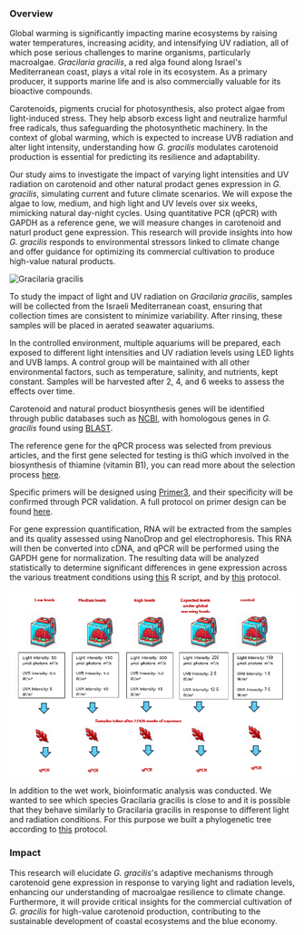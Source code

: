 ### Overview

Global warming is significantly impacting marine ecosystems by raising water temperatures, increasing acidity, and intensifying UV radiation, all of which pose serious challenges to marine organisms, particularly macroalgae. *Gracilaria gracilis*, a red alga found along Israel's Mediterranean coast, plays a vital role in its ecosystem. As a primary producer, it supports marine life and is also commercially valuable for its bioactive compounds.

Carotenoids, pigments crucial for photosynthesis, also protect algae from light-induced stress. They help absorb excess light and neutralize harmful free radicals, thus safeguarding the photosynthetic machinery. In the context of global warming, which is expected to increase UVB radiation and alter light intensity, understanding how *G. gracilis* modulates carotenoid production is essential for predicting its resilience and adaptability.

Our study aims to investigate the impact of varying light intensities and UV radiation on carotenoid and other natural prodact genes expression in *G. gracilis*, simulating current and future climate scenarios. We will expose the algae to low, medium, and high light and UV levels over six weeks, mimicking natural day-night cycles. Using quantitative PCR (qPCR) with GAPDH as a reference gene, we will measure changes in carotenoid and naturl product gene expression. This research will provide insights into how *G. gracilis* responds to environmental stressors linked to climate change and offer guidance for optimizing its commercial cultivation to produce high-value natural products.

![Gracilaria gracilis](https://github.com/user-attachments/assets/076e778c-cb40-4473-8d23-fb6a8798b6c2)


To study the impact of light and UV radiation on *Gracilaria gracilis*, samples will be collected from the Israeli Mediterranean coast, ensuring that collection times are consistent to minimize variability. After rinsing, these samples will be placed in aerated seawater aquariums. 

In the controlled environment, multiple aquariums will be prepared, each exposed to different light intensities and UV radiation levels using LED lights and UVB lamps. A control group will be maintained with all other environmental factors, such as temperature, salinity, and nutrients, kept constant. Samples will be harvested after 2, 4, and 6 weeks to assess the effects over time.

Carotenoid and natural product biosynthesis genes will be identified through public databases such as [NCBI](https://www.ncbi.nlm.nih.gov/), with homologous genes in *G. gracilis* found using [BLAST](https://blast.ncbi.nlm.nih.gov/Blast.cgi).

The reference gene for the qPCR process was selected from previous articles, and the first gene selected for testing is thiG which involved in the biosynthesis of thiamine (vitamin B1), you can read more about the selection process [here](https://github.com/OfekRainish/Impact-of-Light-and-Radiation-on-Carotenoid-Gene-Expression-in-the-Red-Alga-Gracilaria-gracilis/blob/main/posts/2024-07-10-Primer%20selection%20for%20qPCR%20Experiment%20-%20class.md).

Specific primers will be designed using [Primer3](https://primer3.ut.ee/), and their specificity will be confirmed through PCR validation. A full protocol on primer design can be found [here](https://github.com/OfekRainish/Impact-of-Light-and-Radiation-on-Carotenoid-Gene-Expression-in-the-Red-Alga-Gracilaria-gracilis/blob/main/posts/2024-07-04-Primer%20Design%20-%20class.md).

For gene expression quantification, RNA will be extracted from the samples and its quality assessed using NanoDrop and gel electrophoresis. This RNA will then be converted into cDNA, and qPCR will be performed using the GAPDH gene for normalization. The resulting data will be analyzed statistically to determine significant differences in gene expression across the various treatment conditions using [this](https://github.com/OfekRainish/Impact-of-Light-and-Radiation-on-Carotenoid-Gene-Expression-in-the-Red-Alga-Gracilaria-gracilis/blob/main/scripts/R%20script%20ggplot.r) R script, and by [this](https://github.com/OfekRainish/Impact-of-Light-and-Radiation-on-Carotenoid-Gene-Expression-in-the-Red-Alga-Gracilaria-gracilis/blob/main/posts/2024-07-05-Protocol%20for%20Analyzing%20qPCR%20Results%20class.md) protocol.

![alt text](images/proposal.png)

In addition to the wet work, bioinformatic analysis was conducted.
We wanted to see which species Gracilaria gracilis is close to and it is possible that they behave similarly to Gracilaria gracilis in response to different light and radiation conditions. For this purpose we built a phylogenetic tree according to [this]() protocol.

### Impact

This research will elucidate *G. gracilis*'s adaptive mechanisms through carotenoid gene expression in response to varying light and radiation levels, enhancing our understanding of macroalgae resilience to climate change. Furthermore, it will provide critical insights for the commercial cultivation of *G. gracilis* for high-value carotenoid production, contributing to the sustainable development of coastal ecosystems and the blue economy.
